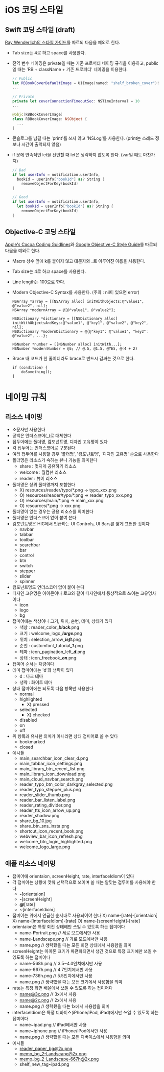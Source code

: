 # iOS 코딩 스타일

## Swift 코딩 스타일 (draft)

[Ray Wenderlich의 스타일 가이드](https://github.com/raywenderlich/swift-style-guide)를 따르되 다음을 예외로 한다.

- Tab size는 4로 하고 space를 사용한다.

- 전역 변수 네이밍은 private일 때는 기존 프로퍼티 네이밍 규칙을 이용하고, public일 때는 'RB + className + 기존 프로퍼티' 네이밍을 이용한다.
  ```swift
  // Public
  let RBBookCoverDefaultImage = UIImage(named: "shelf_broken_cover")!
  ...
  
  // Private
  private let coverConnectionTimeoutSec: NSTimeInterval = 10
  ...
  
  @objc(RBBookCoverImage)
  class RBBookCoverImage: NSObject {
    ...
  }
  ```

- 콘솔로그를 남길 때는 'print'를 쓰지 않고 'NSLog'를 사용한다. (print는 스레드 정보나 시간이 출력되지 않음)

- if 문에 연속적인 let을 선언할 때 let은 생략하지 않도록 한다. (var일 때도 마찬가지)
  ```swift
  // Bad 
  if let userInfo = notification.userInfo,
    bookId = userInfo["bookId"] as? String {
      removeObjectForKey(bookId)
  }
  
  // Good
  if let userInfo = notification.userInfo,
    let bookId = userInfo["bookId"] as? String {
      removeObjectForKey(bookId)
  } 
  ```


## Objective-C 코딩 스타일

[Apple's Cocoa Coding Guidlines](https://developer.apple.com/library/content/documentation/Cocoa/Conceptual/CodingGuidelines/CodingGuidelines.html)와 [Google Objective-C Style Guide](https://google.github.io/styleguide/objcguide.xml)를 따르되 다음을 예외로 한다.

- Macro 상수 앞에 k를 붙이지 않고 대문자와 _로 이루어진 이름을 사용한다.

- Tab size는 4로 하고 space를 사용한다.

- Line length는 100으로 한다.

- Modern Objective-C Syntax를 사용한다. (주의 : nil이 있으면 error)
  ```obj-c
  NSArray *array = [[NSArray alloc] initWithObjects:@"value1", @"value2", nil];
  NSArray *modernArray = @[@"value1", @"value2"];
  
  NSDictionary *dictionary = [[NSDictionary alloc] initWithObjectsAndKeys:@"value1", @"key1", @"value2", @"key2", nil];
  NSDictionary *modernDictionary = @{@"key1": @"value1", "key2": @"value2", ...};
  
  NSNumber *number = [[NSNumber alloc] initWith...];
  NSNumber *modernNumber = @5; // @.5, @1.5, @YES, @(4 + 2)
  ```

- Brace 내 코드가 한 줄이더라도 brace로 반드시 감싸는 것으로 한다.
  ```obj-c
  if (condition) {
      doSomething();
  }
  ```


# 네이밍 규칙

## 리소스 네이밍

- 소문자만 사용한다
- 공백은 언더스코어(_)로 대체한다
- 접두어에는 폴더명, 컴포넌트명, 디자인 고유명이 있다
- 각 접두어는 언더스코어로 구분된다
- 여러 접두어를 사용할 경우 '폴더명', '컴포넌트명', '디자인 고유명' 순으로 사용한다
- 폴더명은 리소스가 속하는 뷰나 기능을 의미한다
    - share : 멋지게 공유하기 리소스
    - welcome : 월컴뷰 리소스
    - reader : 뷰어 리소스
- 폴더명은 상위 폴더명까지 포함한다
    - X) resources/reader/typo/*.png -> typo_xxx.png
    - O) resources/reader/typo/*.png -> reader_typo_xxx.png
    - O) resources/main/*.png -> main_xxx.png
    - O) resources/*.png -> xxx.png
- 폴더명이 없는 경우는 공용 리소스를 의미한다
- 폴더명은 언더스코어 없이 붙여 쓴다
- 컴포넌트명은 HIG에서 언급하는 UI Controls, UI Bars를 짧게 표현한 것이다
    - navbar
    - tabbar
    - toolbar
    - searchbar
    - bar
    - control
    - btn
    - switch
    - stepper
    - slider
    - spinner
- 컴포넌트명도 언더스코어 없이 붙여 쓴다
- 디자인 고유명은 아이콘이나 로고와 같이 디자인에서 통상적으로 쓰이는 고유명사이다 
    - icon
    - logo
    - bg
- 접미어에는 색상이나 크기, 위치, 순번, 테마, 상태가 있다
    - 색상 : reader_color_***black***.png
    - 크기 : welcome_logo_***large***.png
    - 위치 : selection_arrow_***left***.png
    - 순번 : customfont_tutorial_***1***.png
    - 테마 : icon_pagination_left_***d***.png
    - 상태 : icon_freebook_***on***.png
- 접미어 순서는 재량이다
- 테마 접미어에는 'd'와 생략이 있다
    - d : 다크 테마
    - 생략 : 화이트 테마
- 상태 접미어에는 되도록 다음 항목만 사용한다
    - normal
    - highlighted
        - X) pressed
    - selected
        - X) checked
    - disabled
    - on
    - off
- 위 항목과 유사한 의미가 아니라면 상태 접미어로 쓸 수 있다
    - bookmarked
    - closed
- 예시들
	- main_searchbar_icon_clear_d.png
	- main_tabbar_icon_settings.png
	- main_library_btn_recent_list.png
	- main_library_icon_download.png
	- main_cloud_navbar_search.png
	- reader_typo_btn_color_darkgray_selected.png
	- reader_typo_stepper_plus.png
	- reader_slider_thumb.png
	- reader_bar_listen_label.png
	- reader_rating_divider.png
	- reader_tts_icon_arrow_up.png
	- reader_shadow.png
	- share_bg_10.jpg
	- share_btn_sns_insta.png
	- shortcut_icon_recent_book.png
	- webview_bar_icon_refresh.png
	- welcome_btn_login_highlighted.png
	- welcome_logo_large.png


## 애플 리소스 네이밍

- 접미어에 orientaion, screenHeight, rate, interfaceIdiom이 있다
- 각 접미어는 상황에 맞춰 선택적으로 쓰이며 쓸 때는 알맞는 접두어를 사용해야 한다
    - ***-***[orientaion]
    - ***-***[screenHeight]
    - ***@***[rate]
    - ***~***[interfaceIdiom]
- 접미어는 위에서 언급한 순서대로 사용되어야 한다
    X) name-[rate]-[orientaion]
    X) name-[interfaceIdiom]-[rate]
    O) name-[screenHeight]-[rate]
- orientaion은 특정 회전 상태에만 쓰일 수 있도록 하는 접미어다
    - name-***P***ortrait.png     // 세로 모드에서만 사용
    - name-***L***andscape.png    // 가로 모드에서만 사용
    - name.png              // 생략했을 때는 모든 회전 상태에서 사용함을 의미
- screenHeight는 아이폰 크기가 파편화되면서 생긴 것으로 특정 크기에만 쓰일 수 있도록 하는 접미어다
    - name-568h.png         // 3.5~4.0인치에서만 사용
    - name-667h.png         // 4.7인치에서만 사용
    - name-736h.png         // 5.5인치에서만 사용
    - name.png              // 생략했을 때는 모든 크기에서 사용함을 의미
- rate는 특정 화면 배율에서 쓰일 수 있도록 하는 접미어다
    - name@3x.png           // 3x에서 사용
    - name@2x.png           // 2x에서 사용
    - name.png              // 생략했을 때는 1x에서 사용함을 의미
- interfaceIdiom은 특정 디바이스(iPhone/iPod, iPad)에서만 쓰일 수 있도록 하는 접미어다
    - name~ipad.png         // iPad에서만 사용
    - name~iphone.png       // iPhone/iPod에서만 사용
    - name.png              // 생략했을 때는 모든 디버이스에서 사용함을 의미
- 예시들
	- reader_paper_bg@2x.png
	- memo_bg_2-Landscape@2x.png
	- memo_bg_2-Landscape-667h@2x.png
	- shelf_new_tag~ipad.png

